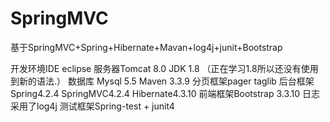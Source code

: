 # SpringMVC
基于SpringMVC+Spring+Hibernate+Mavan+log4j+junit+Bootstrap

开发环境IDE eclipse 
服务器Tomcat 8.0
JDK 1.8 （正在学习1.8所以还没有使用到新的语法.）
数据库 Mysql 5.5
Maven 3.3.9
分页框架pager taglib
后台框架Spring4.2.4 SpringMVC4.2.4 Hibernate4.3.10 
前端框架Bootstrap 3.3.10 
日志采用了log4j
测试框架Spring-test + junit4
